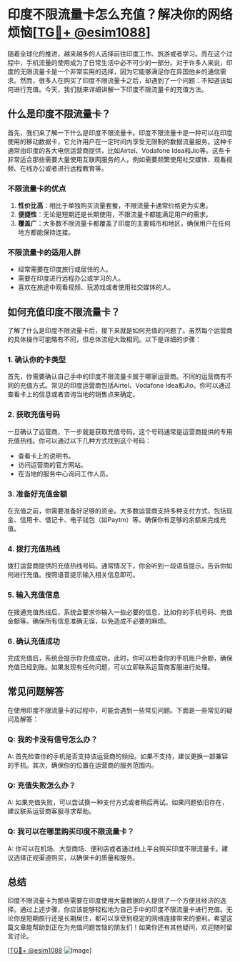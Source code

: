 # 印度不限流量卡怎么充值？解决你的网络烦恼[[TG💪+ @esim1088](https://t.me/s/esim1088)]

随着全球化的推进，越来越多的人选择前往印度工作、旅游或者学习。而在这个过程中，手机流量的使用成为了日常生活中必不可少的一部分。对于许多人来说，印度的无限流量卡是一个非常实用的选择，因为它能够满足你在异国他乡的通信需求。然而，很多人在购买了印度不限流量卡之后，却遇到了一个问题：不知道该如何进行充值。今天，我们就来详细讲解一下印度不限流量卡的充值方法。

## 什么是印度不限流量卡？

首先，我们来了解一下什么是印度不限流量卡。印度不限流量卡是一种可以在印度使用的移动数据卡，它允许用户在一定时间内享受无限制的数据流量服务。这种卡通常由印度的各大电信运营商提供，比如Airtel、Vodafone Idea和Jio等。这些卡非常适合那些需要大量使用互联网服务的人，例如需要频繁使用社交媒体、观看视频、在线办公或者进行远程教育等。

### 不限流量卡的优点

1. **性价比高**：相比于单独购买流量套餐，不限流量卡通常价格更为实惠。
2. **便捷性**：无论是短期还是长期使用，不限流量卡都能满足用户的需求。
3. **覆盖广**：大多数不限流量卡都覆盖了印度的主要城市和地区，确保用户在任何地方都能保持连接。

### 不限流量卡的适用人群

- 经常需要在印度旅行或居住的人。
- 需要在印度进行远程办公或学习的人。
- 喜欢在旅途中观看视频、玩游戏或者使用社交媒体的人。

## 如何充值印度不限流量卡？

了解了什么是印度不限流量卡后，接下来就是如何充值的问题了。虽然每个运营商的具体操作可能略有不同，但总体流程大致相同。以下是详细的步骤：

### 1. 确认你的卡类型

首先，你需要确认自己手中的印度不限流量卡属于哪家运营商。不同的运营商有不同的充值方式。常见的印度运营商包括Airtel、Vodafone Idea和Jio。你可以通过查看卡上的信息或者咨询当地的销售点来确定。

### 2. 获取充值号码

一旦确认了运营商，下一步就是获取充值号码。这个号码通常是运营商提供的专用充值热线。你可以通过以下几种方式找到这个号码：

- 查看卡上的说明书。
- 访问运营商的官方网站。
- 在当地的服务中心询问工作人员。

### 3. 准备好充值金额

在充值之前，你需要准备好足够的资金。大多数运营商支持多种支付方式，包括现金、信用卡、借记卡、电子钱包（如Paytm）等。确保你有足够的余额来完成充值。

### 4. 拨打充值热线

拨打运营商提供的充值热线号码。通常情况下，你会听到一段语音提示，告诉你如何进行充值。按照语音提示输入相关信息即可。

### 5. 输入充值信息

在拨通充值热线后，系统会要求你输入一些必要的信息，比如你的手机号码、充值金额等。确保所有信息准确无误，以免造成不必要的麻烦。

### 6. 确认充值成功

完成充值后，系统会提示你充值成功。此时，你可以检查你的手机账户余额，确保充值已经到账。如果发现有任何问题，可以立即联系运营商客服进行处理。

## 常见问题解答

在使用印度不限流量卡的过程中，可能会遇到一些常见问题。下面是一些常见的疑问及解答：

### Q: 我的卡没有信号怎么办？

A: 首先检查你的手机是否支持该运营商的频段。如果不支持，建议更换一部兼容的手机。其次，确保你的位置在运营商的服务范围内。

### Q: 充值失败怎么办？

A: 如果充值失败，可以尝试换一种支付方式或者稍后再试。如果问题依旧存在，建议联系运营商客服寻求帮助。

### Q: 我可以在哪里购买印度不限流量卡？

A: 你可以在机场、大型商场、便利店或者通过线上平台购买印度不限流量卡。建议选择正规渠道购买，以确保卡的质量和服务。

## 总结

印度不限流量卡为那些需要在印度使用大量数据的人提供了一个方便且经济的选择。通过上述步骤，你应该能够轻松地为自己手中的印度不限流量卡进行充值。无论你是短期旅行还是长期居住，都可以享受到稳定的网络连接带来的便利。希望这篇文章能帮助到正在为充值问题苦恼的朋友们！如果你还有其他疑问，欢迎随时留言讨论。

[[TG💪+ @esim1088](https://t.me/s/esim1088) ![Image](https://i.postimg.cc/4NQfJmqS/Snipaste-2025-05-13-00-14-12.png)]